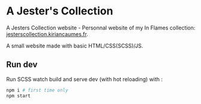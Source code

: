 # A Jester's Collection

A Jesters Collection website - Personnal website of my In Flames collection: [jesterscollection.kiriancaumes.fr](https://jesterscollection.kiriancaumes.fr/).

A small website made with basic HTML/CSS(SCSS)/JS.

## Run dev

Run SCSS watch build and serve dev (with hot reloading) with :

```sh
npm i # first time only
npm start
```
